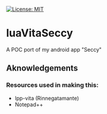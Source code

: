 [![License: MIT](https://img.shields.io/badge/License-MIT-yellow.svg)](https://opensource.org/licenses/MIT)

# luaVitaSeccy

A POC port of my android app "Seccy"

## Aknowledgements
### Resources used in making this:

- lpp-vita (Rinnegatamante)
- Notepad++
